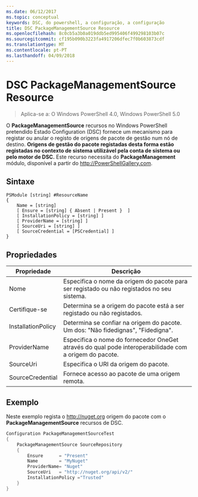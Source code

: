 ```yaml
---
ms.date: 06/12/2017
ms.topic: conceptual
keywords: DSC, do powershell, a configuração, a configuração
title: DSC PackageManagementSource Resource
ms.openlocfilehash: 8c0cb5a3b0a019ddb5ed995406f499298103b07c
ms.sourcegitcommit: cf195b090b3223fa4917206dfec7f0b603873cdf
ms.translationtype: MT
ms.contentlocale: pt-PT
ms.lasthandoff: 04/09/2018
---
```

# <a name="dsc-packagemanagementsource-resource"></a>DSC PackageManagementSource Resource

> Aplica-se a: O Windows PowerShell 4.0, Windows PowerShell 5.0

O **PackageManagementSource** recursos no Windows PowerShell pretendido Estado Configuration (DSC) fornece um mecanismo para registar ou anular o registo de origens de pacote de gestão num nó de destino. **Origens de gestão do pacote registadas desta forma estão registadas no contexto de sistema utilizável pela conta de sistema ou pelo motor de DSC.** Este recurso necessita do **PackageManagement** módulo, disponível a partir do http://PowerShellGallery.com.

## <a name="syntax"></a>Sintaxe

```
PSModule [string] #ResourceName
{
    Name = [string]
    [ Ensure = [string] { Absent | Present }  ]
    [ InstallationPolicy = [string] ]
    [ ProviderName = [string] ]
    [ SourceUri = [string] ]
    [ SourceCredential = [PSCredential] ]
}
```

## <a name="properties"></a>Propriedades
|  Propriedade  |  Descrição   |
|---|---|
| Nome| Especifica o nome da origem do pacote para ser registado ou não registados no seu sistema.|
| Certifique-se| Determina se a origem do pacote está a ser registado ou não registados.|
| InstallationPolicy| Determina se confiar na origem do pacote. Um dos: "Não fidedignas", "Fidedigna".|
| ProviderName| Especifica o nome do fornecedor OneGet através do qual pode interoperabilidade com a origem do pacote.|
| SourceUri| Especifica o URI da origem do pacote.|
| SourceCredential| Fornece acesso ao pacote de uma origem remota.|

## <a name="example"></a>Exemplo

Neste exemplo regista o http://nuget.org origem do pacote com o **PackageManagementSource** recursos de DSC.

```powershell
Configuration PackageManagementSourceTest
{
    PackageManagementSource SourceRepository
    {
        Ensure      = "Present"
        Name        = "MyNuget"
        ProviderName= "Nuget"
        SourceUri   = "http://nuget.org/api/v2/"
        InstallationPolicy ="Trusted"
    }
}
```